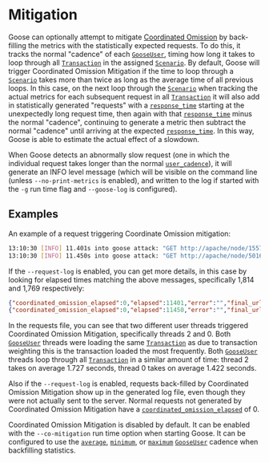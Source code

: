 # Mitigation

Goose can optionally attempt to mitigate [Coordinated Omission](overview.md#definition) by back-filling the metrics with the statistically expected requests. To do this, it tracks the normal "cadence" of each [`GooseUser`](https://docs.rs/goose/*/goose/goose/struct.GooseUser.html), timing how long it takes to loop through all [`Transaction`](https://docs.rs/goose/*/goose/goose/struct.Transaction.html) in the assigned [`Scenario`](https://docs.rs/goose/*/goose/goose/struct.Scenario.html). By default, Goose will trigger Coordinated Omission Mitigation if the time to loop through a [`Scenario`](https://docs.rs/goose/*/goose/goose/struct.Scenario.html) takes more than twice as long as the average time of all previous loops. In this case, on the next loop through the [`Scenario`](https://docs.rs/goose/*/goose/goose/struct.Scenario.html) when tracking the actual metrics for each subsequent request in all [`Transaction`](https://docs.rs/goose/*/goose/goose/struct.Transaction.html) it will also add in statistically generated "requests" with a [`response_time`](https://docs.rs/goose/*/goose/metrics/struct.GooseRequestMetric.html#structfield.response_time) starting at the unexpectedly long request time, then again with that [`response_time`](https://docs.rs/goose/*/goose/metrics/struct.GooseRequestMetric.html#structfield.response_time) minus the normal "cadence", continuing to generate a metric then subtract the normal "cadence" until arriving at the expected [`response_time`](https://docs.rs/goose/*/goose/metrics/struct.GooseRequestMetric.html#structfield.response_time). In this way, Goose is able to estimate the actual effect of a slowdown.

When Goose detects an abnormally slow request (one in which the individual request takes longer than the normal [`user_cadence`](https://docs.rs/goose/*/goose/metrics/struct.GooseRequestMetric.html#structfield.user_cadence)), it will generate an INFO level message (which will be visible on the command line (unless `--no-print-metrics` is enabled), and written to the log if started with the `-g` run time flag and `--goose-log` is configured).

## Examples

An example of a request triggering Coordinate Omission mitigation:

```bash
13:10:30 [INFO] 11.401s into goose attack: "GET http://apache/node/1557" [200] took abnormally long (1814 ms), transaction name: "(Anon) node page"
13:10:30 [INFO] 11.450s into goose attack: "GET http://apache/node/5016" [200] took abnormally long (1769 ms), transaction name: "(Anon) node page"
```

If the `--request-log` is enabled, you can get more details, in this case by looking for elapsed times matching the above messages, specifically 1,814 and 1,769 respectively:

```json
{"coordinated_omission_elapsed":0,"elapsed":11401,"error":"","final_url":"http://apache/node/1557","method":"Get","name":"(Anon) node page","redirected":false,"response_time":1814,"status_code":200,"success":true,"update":false,"url":"http://apache/node/1557","user":2,"user_cadence":1727}
{"coordinated_omission_elapsed":0,"elapsed":11450,"error":"","final_url":"http://apache/node/5016","method":"Get","name":"(Anon) node page","redirected":false,"response_time":1769,"status_code":200,"success":true,"update":false,"url":"http://apache/node/5016","user":0,"user_cadence":1422}
```

In the requests file, you can see that two different user threads triggered Coordinated Omission Mitigation, specifically threads 2 and 0. Both [`GooseUser`](https://docs.rs/goose/*/goose/goose/struct.GooseUser.html) threads were loading the same [`Transaction`](https://docs.rs/goose/*/goose/goose/struct.Transaction.html) as due to transaction weighting this is the transaction loaded the most frequently. Both [`GooseUser`](https://docs.rs/goose/*/goose/goose/struct.GooseUser.html) threads loop through all [`Transaction`](https://docs.rs/goose/*/goose/goose/struct.Transaction.html) in a similar amount of time: thread 2 takes on average 1.727 seconds, thread 0 takes on average 1.422 seconds.

Also if the `--request-log` is enabled, requests back-filled by Coordinated Omission Mitigation show up in the generated log file, even though they were not actually sent to the server. Normal requests not generated by Coordinated Omission Mitigation have a [`coordinated_omission_elapsed`](https://docs.rs/goose/*/goose/metrics/struct.GooseRequestMetric.html#structfield.coordinated_omission_elapsed) of 0.

Coordinated Omission Mitigation is disabled by default. It can be enabled with the `--co-mitigation` run time option when starting Goose. It can be configured to use the [`average`](https://docs.rs/goose/*/goose/metrics/enum.GooseCoordinatedOmissionMitigation.html#variant.Average), [`minimum`](https://docs.rs/goose/*/goose/metrics/enum.GooseCoordinatedOmissionMitigation.html#variant.Minimum), or [`maximum`](https://docs.rs/goose/*/goose/metrics/enum.GooseCoordinatedOmissionMitigation.html#variant.Maximum) [`GooseUser`](https://docs.rs/goose/*/goose/goose/struct.GooseUser.html) cadence when backfilling statistics.

